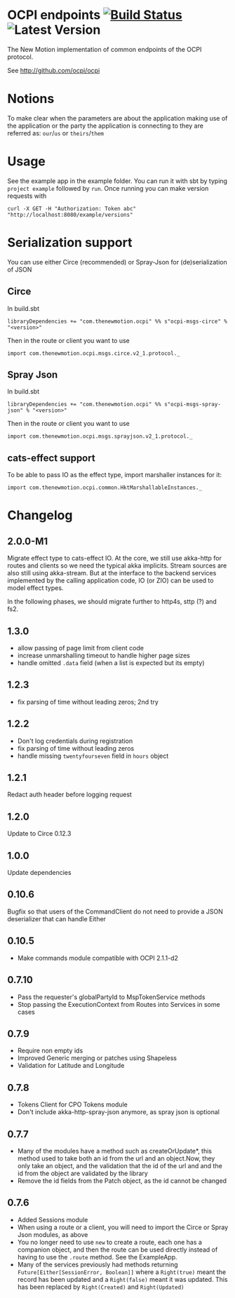 # OCPI endpoints [![Build Status](https://travis-ci.org/NewMotion/ocpi-endpoints.png?branch=master)](https://travis-ci.org/NewMotion/ocpi-endpoints) ![Latest Version](https://img.shields.io/nexus/r/https/nexus.thenewmotion.com/com.thenewmotion.ocpi/ocpi-endpoints-common_2.12.svg)

The New Motion implementation of common endpoints of the OCPI protocol.

See http://github.com/ocpi/ocpi

# Notions
To make clear when the parameters are about the application making use of the application or the party the application is
connecting to they are referred as: `our`/`us` or `theirs`/`them`

# Usage

See the example app in the example folder.  You can run it with sbt by typing `project example` followed by `run`. 
Once running you can make version requests with

```
curl -X GET -H "Authorization: Token abc" "http://localhost:8080/example/versions"
```

# Serialization support

You can use either Circe (recommended) or Spray-Json for (de)serialization of JSON

## Circe

In build.sbt

```
libraryDependencies += "com.thenewmotion.ocpi" %% s"ocpi-msgs-circe" % "<version>"
```

Then in the route or client you want to use

```
import com.thenewmotion.ocpi.msgs.circe.v2_1.protocol._
```

## Spray Json

In build.sbt

```
libraryDependencies += "com.thenewmotion.ocpi" %% s"ocpi-msgs-spray-json" % "<version>"
```

Then in the route or client you want to use

```
import com.thenewmotion.ocpi.msgs.sprayjson.v2_1.protocol._
```

## cats-effect support
To be able to pass IO as the effect type, import marshaller instances for it:

`import com.thenewmotion.ocpi.common.HktMarshallableInstances._`



# Changelog

## 2.0.0-M1
Migrate effect type to cats-effect IO.
At the core, we still use akka-http for routes and clients so we need the typical akka implicits. 
Stream sources are also still using akka-stream.
But at the interface to the backend services implemented by the calling application code, IO (or ZIO) can be
used to model effect types.

In the following phases, we should migrate further to http4s, sttp (?) and fs2. 


## 1.3.0
- allow passing of page limit from client code
- increase unmarshalling timeout to handle higher page sizes
- handle omitted `.data` field (when a list is expected but its empty)

## 1.2.3
- fix parsing of time without leading zeros; 2nd try

## 1.2.2
- Don't log credentials during registration
- fix parsing of time without leading zeros
- handle missing `twentyfourseven` field in `hours` object 

## 1.2.1
Redact auth header before logging request

## 1.2.0
Update to Circe 0.12.3

## 1.0.0

Update dependencies

## 0.10.6

Bugfix so that users of the CommandClient do not need to provide a JSON deserializer that can handle Either

## 0.10.5

* Make commands module compatible with OCPI 2.1.1-d2

## 0.7.10

* Pass the requester's globalPartyId to MspTokenService methods
* Stop passing the ExecutionContext from Routes into Services in some cases

## 0.7.9

* Require non empty ids
* Improved Generic merging or patches using Shapeless 
* Validation for Latitude and Longitude

## 0.7.8

* Tokens Client for CPO Tokens module
* Don't include akka-http-spray-json anymore, as spray json is optional

## 0.7.7 

* Many of the modules have a method such as createOrUpdate*, this method used to take both an id from the url
and an object.Now, they only take an object, and the validation that the id of the url and and the id from
the object are validated by the library
* Remove the id fields from the Patch object, as the id cannot be changed  

## 0.7.6

* Added Sessions module
* When using a route or a client, you will need to import the Circe or Spray Json modules, as above
* You no longer need to use `new` to create a route, each one has a companion object, and then the route can be
used directly instead of having to use the `.route` method.  See the ExampleApp.
* Many of the services previously had methods returning `Future[Either[SessionError, Boolean]]` where
a `Right(true)` meant the record has been updated and a `Right(false)` meant it was updated.  This has
been replaced by `Right(Created)` and `Right(Updated)` 
